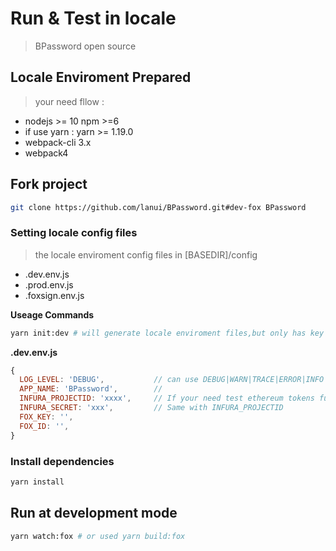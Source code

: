 # Run & Test in locale

> BPassword open source

## Locale Enviroment Prepared

> your need fllow :

- nodejs >= 10 npm >=6
- if use yarn : yarn >= 1.19.0
- webpack-cli 3.x
- webpack4

## Fork project

```bash
git clone https://github.com/lanui/BPassword.git#dev-fox BPassword
```

### Setting locale config files

> the locale enviroment config files in [BASEDIR]/config

- .dev.env.js
- .prod.env.js
- .foxsign.env.js

**Useage Commands**

```bash
yarn init:dev # will generate locale enviroment files,but only has key templates.
```

**.dev.env.js**

```js
{
  LOG_LEVEL: 'DEBUG',           // can use DEBUG|WARN|TRACE|ERROR|INFO
  APP_NAME: 'BPassword',        //
  INFURA_PROJECTID: 'xxxx',     // If your need test ethereum tokens funtions ,must set
  INFURA_SECRET: 'xxx',         // Same with INFURA_PROJECTID
  FOX_KEY: '',
  FOX_ID: '',
}
```

### Install dependencies

```bash
yarn install
```

## Run at development mode

```bash
yarn watch:fox # or used yarn build:fox
```
